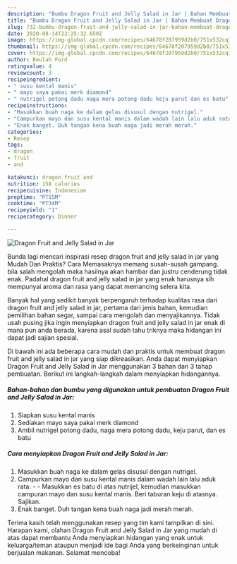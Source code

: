 ```yaml
---
description: "Bumbu Dragon Fruit and Jelly Salad in Jar | Bahan Membuat Dragon Fruit and Jelly Salad in Jar Yang Mudah Dan Praktis"
title: "Bumbu Dragon Fruit and Jelly Salad in Jar | Bahan Membuat Dragon Fruit and Jelly Salad in Jar Yang Mudah Dan Praktis"
slug: 732-bumbu-dragon-fruit-and-jelly-salad-in-jar-bahan-membuat-dragon-fruit-and-jelly-salad-in-jar-yang-mudah-dan-praktis
date: 2020-08-14T22:25:32.650Z
image: https://img-global.cpcdn.com/recipes/64678f207959d2b0/751x532cq70/dragon-fruit-and-jelly-salad-in-jar-foto-resep-utama.jpg
thumbnail: https://img-global.cpcdn.com/recipes/64678f207959d2b0/751x532cq70/dragon-fruit-and-jelly-salad-in-jar-foto-resep-utama.jpg
cover: https://img-global.cpcdn.com/recipes/64678f207959d2b0/751x532cq70/dragon-fruit-and-jelly-salad-in-jar-foto-resep-utama.jpg
author: Beulah Ford
ratingvalue: 4
reviewcount: 3
recipeingredient:
- " susu kental manis"
- " mayo saya pakai merk diamond"
- " nutrigel potong dadu naga mera potong dadu keju parut dan es batu"
recipeinstructions:
- "Masukkan buah naga ke dalam gelas disusul dengan nutrigel."
- "Campurkan mayo dan susu kental manis dalam wadah lain lalu aduk rata.  Masukkan es batu di atas nutrijel, kemudian masukkan campuran mayo dan susu kental manis. Beri taburan keju di atasnya. Sajikan."
- "Enak banget. Duh tangan kena buah naga jadi merah merah."
categories:
- Resep
tags:
- dragon
- fruit
- and

katakunci: dragon fruit and 
nutrition: 158 calories
recipecuisine: Indonesian
preptime: "PT15M"
cooktime: "PT34M"
recipeyield: "1"
recipecategory: Dinner

---
```



![Dragon Fruit and Jelly Salad in Jar](https://img-global.cpcdn.com/recipes/64678f207959d2b0/751x532cq70/dragon-fruit-and-jelly-salad-in-jar-foto-resep-utama.jpg)

Bunda lagi mencari inspirasi resep dragon fruit and jelly salad in jar yang Mudah Dan Praktis? Cara Memasaknya memang susah-susah gampang. bila salah mengolah maka hasilnya akan hambar dan justru cenderung tidak enak. Padahal dragon fruit and jelly salad in jar yang enak harusnya sih mempunyai aroma dan rasa yang dapat memancing selera kita.

Banyak hal yang sedikit banyak berpengaruh terhadap kualitas rasa dari dragon fruit and jelly salad in jar, pertama dari jenis bahan, kemudian pemilihan bahan segar, sampai cara mengolah dan menyajikannya. Tidak usah pusing jika ingin menyiapkan dragon fruit and jelly salad in jar enak di mana pun anda berada, karena asal sudah tahu triknya maka hidangan ini dapat jadi sajian spesial.




Di bawah ini ada beberapa cara mudah dan praktis untuk membuat dragon fruit and jelly salad in jar yang siap dikreasikan. Anda dapat menyiapkan Dragon Fruit and Jelly Salad in Jar menggunakan 3 bahan dan 3 tahap pembuatan. Berikut ini langkah-langkah dalam menyiapkan hidangannya.

<!--inarticleads1-->

##### Bahan-bahan dan bumbu yang digunakan untuk pembuatan Dragon Fruit and Jelly Salad in Jar:

1. Siapkan  susu kental manis
1. Sediakan  mayo saya pakai merk diamond
1. Ambil  nutrigel potong dadu, naga mera potong dadu, keju parut, dan es batu




<!--inarticleads2-->

##### Cara menyiapkan Dragon Fruit and Jelly Salad in Jar:

1. Masukkan buah naga ke dalam gelas disusul dengan nutrigel.
1. Campurkan mayo dan susu kental manis dalam wadah lain lalu aduk rata. -  - Masukkan es batu di atas nutrijel, kemudian masukkan campuran mayo dan susu kental manis. Beri taburan keju di atasnya. Sajikan.
1. Enak banget. Duh tangan kena buah naga jadi merah merah.




Terima kasih telah menggunakan resep yang tim kami tampilkan di sini. Harapan kami, olahan Dragon Fruit and Jelly Salad in Jar yang mudah di atas dapat membantu Anda menyiapkan hidangan yang enak untuk keluarga/teman ataupun menjadi ide bagi Anda yang berkeinginan untuk berjualan makanan. Selamat mencoba!
